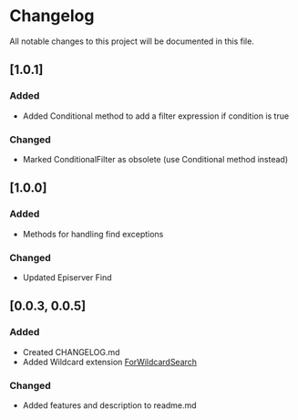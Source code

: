 # Changelog

All notable changes to this project will be documented in this file.

## [1.0.1]

### Added
* Added Conditional method to add a filter expression if condition is true

### Changed
* Marked ConditionalFilter as obsolete (use Conditional method instead)

## [1.0.0]

### Added
* Methods for handling find exceptions

### Changed
* Updated Episerver Find

## [0.0.3, 0.0.5]

### Added
* Created CHANGELOG.md
* Added Wildcard extension [ForWildcardSearch](https://github.com/Geta/EPi.Find.Extensions/blob/master/src/Geta.EPi.Find.Extensions/TypeSearchExtensions.cs#L88)

### Changed
* Added features and description to readme.md
